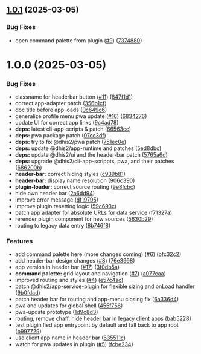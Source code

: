 ## [1.0.1](https://github.com/dhis2/global-shell-app/compare/v1.0.0...v1.0.1) (2025-03-05)


### Bug Fixes

* open command palette from plugin ([#9](https://github.com/dhis2/global-shell-app/issues/9)) ([7374880](https://github.com/dhis2/global-shell-app/commit/7374880e19b081f8d13b62c189eae0aca33bb892))

# 1.0.0 (2025-03-05)


### Bug Fixes

* classname for headerbar button ([#11](https://github.com/dhis2/global-shell-app/issues/11)) ([847f1d1](https://github.com/dhis2/global-shell-app/commit/847f1d1c286f120631f2dea564ccade1a3361219))
* correct app-adapter patch ([356b1cf](https://github.com/dhis2/global-shell-app/commit/356b1cf1adf07cc06781f0ca261aaabe56821f69))
* doc title before app loads ([0c649c6](https://github.com/dhis2/global-shell-app/commit/0c649c617f388c18e4f49b7eac0aed04489b713f))
* generalize profile menu pwa update ([#16](https://github.com/dhis2/global-shell-app/issues/16)) ([6834276](https://github.com/dhis2/global-shell-app/commit/6834276dc40890701c109d448b37dce360afcf0d))
* update UI for correct app links ([9c4ad78](https://github.com/dhis2/global-shell-app/commit/9c4ad78673ffadc1bc47da80088908befa30fbb5))
* **deps:** latest cli-app-scripts & patch ([66563cc](https://github.com/dhis2/global-shell-app/commit/66563cc4439e7c1e27e60bfe3c424fef912c502a))
* **deps:** pwa package patch ([07cc3df](https://github.com/dhis2/global-shell-app/commit/07cc3df8878fa9063ba0c48070b18b2451236b94))
* **deps:** try to fix @dhis2/pwa patch ([751ec0e](https://github.com/dhis2/global-shell-app/commit/751ec0eec5abae59adf00e67b4e0f0d7683878b8))
* **deps:** update @dhis2/app-runtime and patches ([5ed8dbc](https://github.com/dhis2/global-shell-app/commit/5ed8dbc8d45ab4c6013ff6f5a0c29abc10cbf3a7))
* **deps:** update @dhis2/ui and the header-bar patch ([5765a6d](https://github.com/dhis2/global-shell-app/commit/5765a6dd1f9ef461caddfda1d33f9c748041daf3))
* **deps:** upgrade @dhis2/cli-app-scrippts, pwa, and their patches ([686200b](https://github.com/dhis2/global-shell-app/commit/686200b94430a36048567584703377aa5eed5689))
* **header-bar:** correct hiding styles ([c939b81](https://github.com/dhis2/global-shell-app/commit/c939b81a6b6fb76a394bf1ad447d10ab67c1c738))
* **header-bar:** display name resolution ([906c390](https://github.com/dhis2/global-shell-app/commit/906c390c9847fcdb33717882ab10cbeeebef4d0e))
* **plugin-loader:** correct source routing ([9e8fcbc](https://github.com/dhis2/global-shell-app/commit/9e8fcbc5c167016d85ba27ceb14b9efdbfc8dd46))
* hide own header bar ([2a6dd94](https://github.com/dhis2/global-shell-app/commit/2a6dd94d03a27abe11a0e7695ce32d48ab0ba7bc))
* improve error message ([df19795](https://github.com/dhis2/global-shell-app/commit/df19795035e86e51718be258c79eeb486e51c69a))
* improve plugin resetting logic ([59c693c](https://github.com/dhis2/global-shell-app/commit/59c693c6e87d1bb4e0ad189ccd54b42d88805e7a))
* patch app adapter for absolute URLs for data service ([f71327a](https://github.com/dhis2/global-shell-app/commit/f71327a2ae3964e528b10cf0c2e5ab8e8e1638f4))
* rerender plugin component for new sources ([5630b29](https://github.com/dhis2/global-shell-app/commit/5630b2965a3d7b9d6f2ef506bd32a09732954450))
* routing to legacy data entry ([8b746f8](https://github.com/dhis2/global-shell-app/commit/8b746f8cc5b823f09b0200533330d85d01538658))


### Features

* add command palette here (more changes coming) ([#6](https://github.com/dhis2/global-shell-app/issues/6)) ([bfc32c2](https://github.com/dhis2/global-shell-app/commit/bfc32c27d7819ea028df1861693d7b3e05d4bb52))
* add header-bar design changes ([#8](https://github.com/dhis2/global-shell-app/issues/8)) ([76e3998](https://github.com/dhis2/global-shell-app/commit/76e3998719f298365296774ac03a0a0bf5db97c9))
* app version in header bar ([#17](https://github.com/dhis2/global-shell-app/issues/17)) ([3f0db5a](https://github.com/dhis2/global-shell-app/commit/3f0db5a869c22b168a7b503d8fb23cbab57a977a))
* **command palette:** grid layout and navigation ([#7](https://github.com/dhis2/global-shell-app/issues/7)) ([a077caa](https://github.com/dhis2/global-shell-app/commit/a077caae7db2b6407ad2027f52dc05f0f6aa2fa5))
* improved routing and styles ([#4](https://github.com/dhis2/global-shell-app/issues/4)) ([e57c4ac](https://github.com/dhis2/global-shell-app/commit/e57c4ac1d807ac3c2b56fd69ee6a3ad5d61962e3))
* patch @dhis2/app-service-plugin for flexible sizing and onLoad handler ([9b0fdad](https://github.com/dhis2/global-shell-app/commit/9b0fdad8817093b4873746cf9dff1df367da797b))
* patch header bar for routing and app-menu closing fix ([6a336d4](https://github.com/dhis2/global-shell-app/commit/6a336d4000423bb9244ac32a190acaed3dbc03d9))
* pwa and updates for global shell ([455f756](https://github.com/dhis2/global-shell-app/commit/455f7563bb746ca73e9036f8b27f3a86e8be93f6))
* pwa-update prototype ([1d9c8d3](https://github.com/dhis2/global-shell-app/commit/1d9c8d3c2ba0b8fc5fff8a35568d39c947da5eee))
* routing, remove chaff, hide header bar in legacy client apps ([bab5228](https://github.com/dhis2/global-shell-app/commit/bab52285f5d2fcd22b1e847c9f3b134d51489464))
* test pluginified app entrypoint by default and fall back to app root ([b997729](https://github.com/dhis2/global-shell-app/commit/b997729e6619f8345633751112536254dd6f5c44))
* use client app name in header bar ([635511c](https://github.com/dhis2/global-shell-app/commit/635511c644f2bb33136325c45988fe481d42b810))
* watch for pwa updates in plugin ([#5](https://github.com/dhis2/global-shell-app/issues/5)) ([fcbe234](https://github.com/dhis2/global-shell-app/commit/fcbe234bf73783b6ba46f5f075d46733c87696eb))
